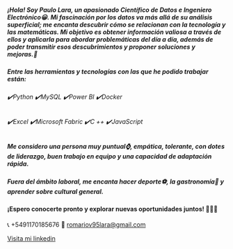 ##### ¡Hola! Soy Paulo Lara, un apasionado Científico de Datos e Ingeniero Electrónico😀. Mi fascinación por los datos va más allá de su análisis superficial; me encanta descubrir cómo se relacionan con la tecnología y las matemáticas. Mi objetivo es obtener información valiosa a través de ellos y aplicarla para abordar problemáticas del día a día, además de poder transmitir esos descubrimientos y proponer soluciones y mejoras.💯

##### Entre las herramientas y tecnologías con las que he podido trabajar están:

###### ✔️Python  ✔️MySQL                ✔️Power BI ✔️Docker
###### ✔️Excel     ✔️Microsoft Fabric  ✔️C ++      ✔️JavaScript

##### Me considero una persona muy puntual⌚, empática, tolerante, con dotes de liderazgo, buen trabajo en equipo y una capacidad de adaptación rápida.

##### Fuera del ámbito laboral, me encanta hacer deporte⚽, la gastronomía🍝 y aprender sobre cultural general.

#### ¡Espero conocerte pronto y explorar nuevas oportunidades juntos! 🚀🚀🚀

📞 +5491170185676
📩 romariov95lara@gmail.com

[Visita mi linkedin](https://www.linkedin.com/in/paulo-lara-vel%C3%A1squez-43807319a/)

